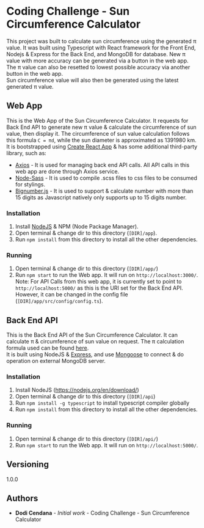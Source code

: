 # Coding Challenge - Sun Circumference Calculator

This project was built to calculate sun circumference using the generated π value. It was built using Typescript with React framework for the Front End, Nodejs & Express for the Back End, and MongoDB for database.
New π value with more accuracy can be generated via a button in the web app. The π value can also be resetted to lowest possible accuracy via another button in the web app.  
Sun circumference value will also then be generated using the latest generated π value.

## Web App

This is the Web App of the Sun Circumference Calculator. It requests for Back End API to generate new π value & calculate the circumference of sun value, then display it. The circumference of sun value calculation follows this formula `C = πd`, while the sun diameter is approximated as 1391980 km.  
It is bootstrapped using [Create React App](https://github.com/facebook/create-react-app) & has some additional third-party library, such as:

- [Axios](https://github.com/axios/axios) - It is used for managing back end API calls. All API calls in this web app are done through Axios service.
- [Node-Sass](https://github.com/sass/node-sass) - It is used to compile .scss files to css files to be consumed for stylings.
- [Bignumber.js](https://github.com/MikeMcl/bignumber.js/) - It is used to support & calculate number with more than 15 digits as Javascript natively only supports up to 15 digits number.

### Installation

1. Install [NodeJS](https://nodejs.org/en/download/) & NPM (Node Package Manager).
2. Open terminal & change dir to this directory (`[DIR]/app`).
3. Run `npm install` from this directory to install all the other dependencies.

### Running

1. Open terminal & change dir to this directory (`[DIR]/app/`)
2. Run `npm start` to run the Web app. It will run on `http://localhost:3000/`.  
   Note: For API Calls from this web app, it is currently set to point to `http://localhost:5000/` as this is the URI set for the Back End API. 
   However, it can be changed in the config file (`[DIR]/app/src/config/config.ts`).

## Back End API

This is the Back End API of the Sun Circumference Calculator. It can calculate π & circumference of sun value on request. The π calculation formula used can be found [here](http://ajennings.net/blog/a-million-digits-of-pi-in-9-lines-of-javascript.html#:~:text=To%20use%20big%20integers%20in,i%20%2B%3D%202n%3B%20%7D%20console.).  
It is built using NodeJS & [Express](https://expressjs.com/), and use [Mongoose](https://www.npmjs.com/package/mongoose) to connect & do operation on external MongoDB server.

### Installation

1. Install NodeJS (https://nodejs.org/en/download/)
2. Open terminal & change dir to this directory (`[DIR]/api`)
3. Run `npm install -g typescript` to install typescript compiler globally
4. Run `npm install` from this directory to install all the other dependencies.

### Running

1. Open terminal & change dir to this directory (`[DIR]/api/`)
2. Run `npm start` to run the Web app. It will run on `http://localhost:5000/`.

## Versioning

1.0.0

## Authors

- **Dodi Cendana** - _Initial work_ - Coding Challenge - Sun Circumference Calculator
